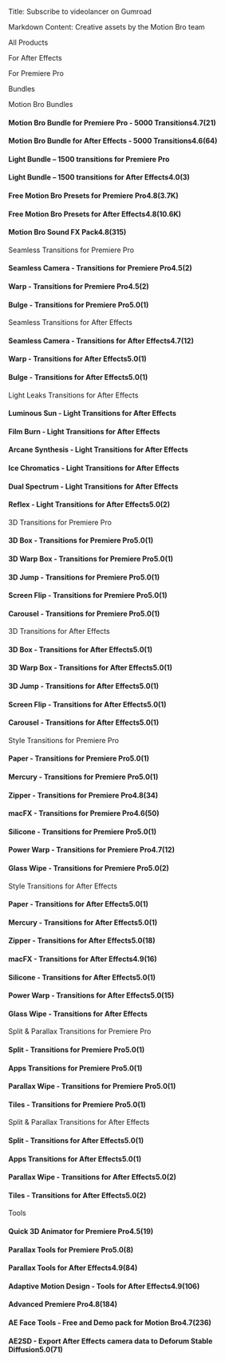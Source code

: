 Title: Subscribe to videolancer on Gumroad

Markdown Content:
Creative assets by the Motion Bro team

All Products

For After Effects

For Premiere Pro

Bundles

Motion Bro Bundles

#### Motion Bro Bundle for Premiere Pro - 5000 Transitions4.7(21)

#### Motion Bro Bundle for After Effects - 5000 Transitions4.6(64)

#### Light Bundle – 1500 transitions for Premiere Pro

#### Light Bundle – 1500 transitions for After Effects4.0(3)

#### Free Motion Bro Presets for Premiere Pro4.8(3.7K)

#### Free Motion Bro Presets for After Effects4.8(10.6K)

#### Motion Bro Sound FX Pack4.8(315)

Seamless Transitions for Premiere Pro

#### Seamless Camera - Transitions for Premiere Pro4.5(2)

#### Warp - Transitions for Premiere Pro4.5(2)

#### Bulge - Transitions for Premiere Pro5.0(1)

Seamless Transitions for After Effects

#### Seamless Camera - Transitions for After Effects4.7(12)

#### Warp - Transitions for After Effects5.0(1)

#### Bulge - Transitions for After Effects5.0(1)

Light Leaks Transitions for After Effects

#### Luminous Sun - Light Transitions for After Effects

#### Film Burn - Light Transitions for After Effects

#### Arcane Synthesis - Light Transitions for After Effects

#### Ice Chromatics - Light Transitions for After Effects

#### Dual Spectrum - Light Transitions for After Effects

#### Reflex - Light Transitions for After Effects5.0(2)

3D Transitions for Premiere Pro

#### 3D Box - Transitions for Premiere Pro5.0(1)

#### 3D Warp Box - Transitions for Premiere Pro5.0(1)

#### 3D Jump - Transitions for Premiere Pro5.0(1)

#### Screen Flip - Transitions for Premiere Pro5.0(1)

#### Carousel - Transitions for Premiere Pro5.0(1)

3D Transitions for After Effects

#### 3D Box - Transitions for After Effects5.0(1)

#### 3D Warp Box - Transitions for After Effects5.0(1)

#### 3D Jump - Transitions for After Effects5.0(1)

#### Screen Flip - Transitions for After Effects5.0(1)

#### Carousel - Transitions for After Effects5.0(1)

Style Transitions for Premiere Pro

#### Paper - Transitions for Premiere Pro5.0(1)

#### Mercury - Transitions for Premiere Pro5.0(1)

#### Zipper - Transitions for Premiere Pro4.8(34)

#### macFX - Transitions for Premiere Pro4.6(50)

#### Silicone - Transitions for Premiere Pro5.0(1)

#### Power Warp - Transitions for Premiere Pro4.7(12)

#### Glass Wipe - Transitions for Premiere Pro5.0(2)

Style Transitions for After Effects

#### Paper - Transitions for After Effects5.0(1)

#### Mercury - Transitions for After Effects5.0(1)

#### Zipper - Transitions for After Effects5.0(18)

#### macFX - Transitions for After Effects4.9(16)

#### Silicone - Transitions for After Effects5.0(1)

#### Power Warp - Transitions for After Effects5.0(15)

#### Glass Wipe - Transitions for After Effects

Split & Parallax Transitions for Premiere Pro

#### Split - Transitions for Premiere Pro5.0(1)

#### Apps Transitions for Premiere Pro5.0(1)

#### Parallax Wipe - Transitions for Premiere Pro5.0(1)

#### Tiles - Transitions for Premiere Pro5.0(1)

Split & Parallax Transitions for After Effects

#### Split - Transitions for After Effects5.0(1)

#### Apps Transitions for After Effects5.0(1)

#### Parallax Wipe - Transitions for After Effects5.0(2)

#### Tiles - Transitions for After Effects5.0(2)

Tools

#### Quick 3D Animator for Premiere Pro4.5(19)

#### Parallax Tools for Premiere Pro5.0(8)

#### Parallax Tools for After Effects4.9(84)

#### Adaptive Motion Design - Tools for After Effects4.9(106)

#### Advanced Premiere Pro4.8(184)

#### AE Face Tools - Free and Demo pack for Motion Bro4.7(236)

#### AE2SD - Export After Effects camera data to Deforum Stable Diffusion5.0(71)
